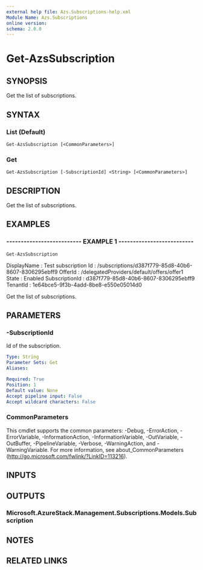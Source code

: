 ```yaml
---
external help file: Azs.Subscriptions-help.xml
Module Name: Azs.Subscriptions
online version: 
schema: 2.0.0
---
```


# Get-AzsSubscription

## SYNOPSIS
Get the list of subscriptions.

## SYNTAX

### List (Default)
```
Get-AzsSubscription [<CommonParameters>]
```

### Get
```
Get-AzsSubscription [-SubscriptionId] <String> [<CommonParameters>]
```

## DESCRIPTION
Get the list of subscriptions.

## EXAMPLES

### -------------------------- EXAMPLE 1 --------------------------
```
Get-AzsSubscription
```

DisplayName    : Test subscription
Id             : /subscriptions/d387f779-85d8-40b6-8607-8306295ebff9
OfferId        : /delegatedProviders/default/offers/offer1
State          : Enabled
SubscriptionId : d387f779-85d8-40b6-8607-8306295ebff9
TenantId       : 1e64bce5-9f3b-4add-8be8-e550e05014d0

   Get the list of subscriptions.

## PARAMETERS

### -SubscriptionId
Id of the subscription.

```yaml
Type: String
Parameter Sets: Get
Aliases: 

Required: True
Position: 1
Default value: None
Accept pipeline input: False
Accept wildcard characters: False
```

### CommonParameters
This cmdlet supports the common parameters: -Debug, -ErrorAction, -ErrorVariable, -InformationAction, -InformationVariable, -OutVariable, -OutBuffer, -PipelineVariable, -Verbose, -WarningAction, and -WarningVariable. For more information, see about_CommonParameters (http://go.microsoft.com/fwlink/?LinkID=113216).

## INPUTS

## OUTPUTS

### Microsoft.AzureStack.Management.Subscriptions.Models.Subscription

## NOTES

## RELATED LINKS

